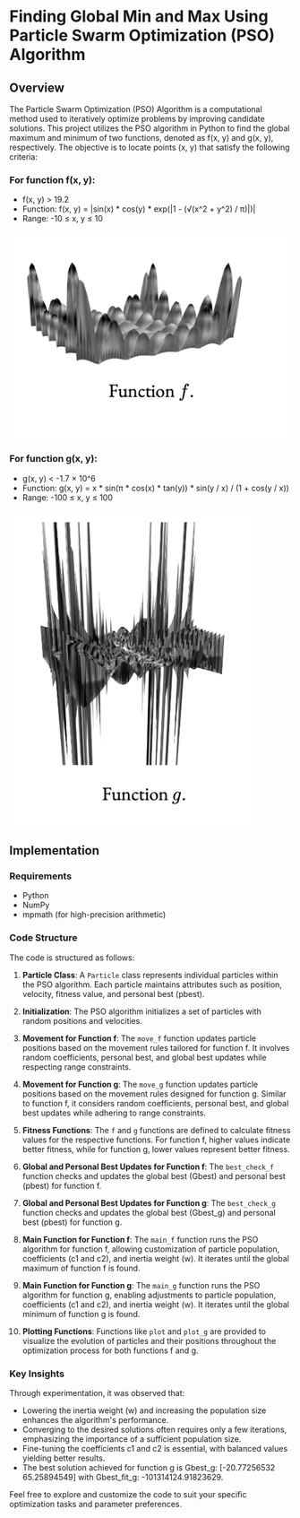 # Finding Global Min and Max Using Particle Swarm Optimization (PSO) Algorithm

## Overview

The Particle Swarm Optimization (PSO) Algorithm is a computational method used to iteratively optimize problems by improving candidate solutions. This project utilizes the PSO algorithm in Python to find the global maximum and minimum of two functions, denoted as f(x, y) and g(x, y), respectively. The objective is to locate points (x, y) that satisfy the following criteria:

### For function f(x, y):
- f(x, y) > 19.2
- Function: 
f(x, y) = |sin(x) * cos(y) * exp(|1 - (√(x^2 + y^2) / π)|)|
- Range: -10 ≤ x, y ≤ 10
  
![f photo](f.png)


### For function g(x, y):
- g(x, y) < -1.7 × 10^6
- Function: 
g(x, y) = x * sin(π * cos(x) * tan(y)) * sin(y / x) / (1 + cos(y / x))
- Range: -100 ≤ x, y ≤ 100
  
![g photo](g.png)


## Implementation

### Requirements
- Python
- NumPy
- mpmath (for high-precision arithmetic)

### Code Structure

The code is structured as follows:

1. **Particle Class**: A `Particle` class represents individual particles within the PSO algorithm. Each particle maintains attributes such as position, velocity, fitness value, and personal best (pbest).

2. **Initialization**: The PSO algorithm initializes a set of particles with random positions and velocities.

3. **Movement for Function f**: The `move_f` function updates particle positions based on the movement rules tailored for function f. It involves random coefficients, personal best, and global best updates while respecting range constraints.

4. **Movement for Function g**: The `move_g` function updates particle positions based on the movement rules designed for function g. Similar to function f, it considers random coefficients, personal best, and global best updates while adhering to range constraints.

5. **Fitness Functions**: The `f` and `g` functions are defined to calculate fitness values for the respective functions. For function f, higher values indicate better fitness, while for function g, lower values represent better fitness.

6. **Global and Personal Best Updates for Function f**: The `best_check_f` function checks and updates the global best (Gbest) and personal best (pbest) for function f.

7. **Global and Personal Best Updates for Function g**: The `best_check_g` function checks and updates the global best (Gbest_g) and personal best (pbest) for function g.

8. **Main Function for Function f**: The `main_f` function runs the PSO algorithm for function f, allowing customization of particle population, coefficients (c1 and c2), and inertia weight (w). It iterates until the global maximum of function f is found.

9. **Main Function for Function g**: The `main_g` function runs the PSO algorithm for function g, enabling adjustments to particle population, coefficients (c1 and c2), and inertia weight (w). It iterates until the global minimum of function g is found.

10. **Plotting Functions**: Functions like `plot` and `plot_g` are provided to visualize the evolution of particles and their positions throughout the optimization process for both functions f and g.

### Key Insights

Through experimentation, it was observed that:
- Lowering the inertia weight (w) and increasing the population size enhances the algorithm's performance.
- Converging to the desired solutions often requires only a few iterations, emphasizing the importance of a sufficient population size.
- Fine-tuning the coefficients c1 and c2 is essential, with balanced values yielding better results.
- The best solution achieved for function g is Gbest_g: [-20.77256532  65.25894549] with Gbest_fit_g: -101314124.91823629.

Feel free to explore and customize the code to suit your specific optimization tasks and parameter preferences.
